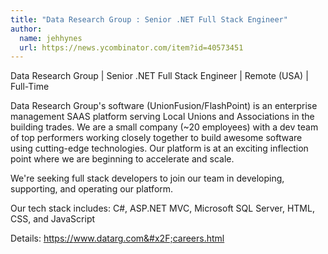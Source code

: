 ```yaml
---
title: "Data Research Group : Senior .NET Full Stack Engineer"
author:
  name: jehhynes
  url: https://news.ycombinator.com/item?id=40573451
---
```

Data Research Group | Senior .NET Full Stack Engineer | Remote (USA) | Full-Time

Data Research Group&#x27;s software (UnionFusion&#x2F;FlashPoint) is an enterprise management SAAS platform serving Local Unions and Associations in the building trades. We are a small company (~20 employees) with a dev team of top performers working closely together to build awesome software using cutting-edge technologies. Our platform is at an exciting inflection point where we are beginning to accelerate and scale.

We&#x27;re seeking full stack developers to join our team in developing, supporting, and operating our platform.

Our tech stack includes: C#, ASP.NET MVC, Microsoft SQL Server, HTML, CSS, and JavaScript

Details: <a href="https:&#x2F;&#x2F;www.datarg.com&#x2F;careers.html" rel="nofollow">https:&#x2F;&#x2F;www.datarg.com&#x2F;careers.html</a>
